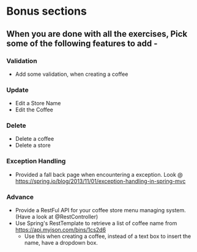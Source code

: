 # Bonus sections

## When you are done with all the exercises, Pick some of the following features to add - 

### Validation
* Add some validation, when creating a coffee

### Update
* Edit a Store Name
* Edit the Coffee 

### Delete
* Delete a coffee
* Delete a store

### Exception Handling
* Provided a fall back page when encountering a exception. Look @ https://spring.io/blog/2013/11/01/exception-handling-in-spring-mvc

### Advance
* Provide a RestFul API for your coffee store menu managing system. (Have a look at @RestController)
* Use Spring's RestTemplate to retrieve a list of coffee name from https://api.myjson.com/bins/1cs2d6
    * Use this when creating a coffee, instead of a text box to insert the name, have a dropdown box.
 